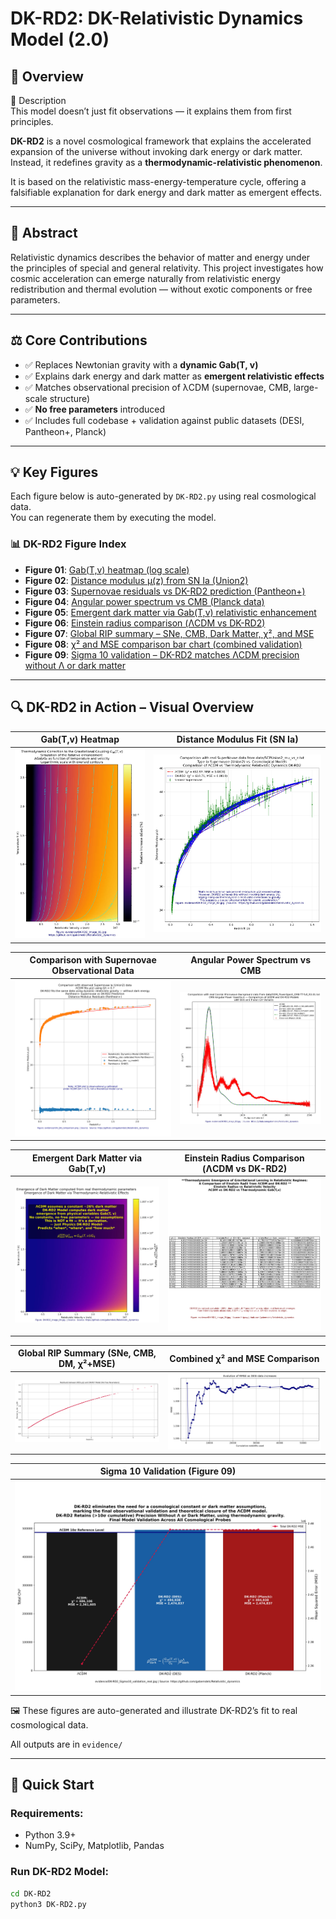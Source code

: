 # DK-RD2: DK-Relativistic Dynamics Model (2.0)

## 🔌 Overview

📌 Description  
This model doesn’t just fit observations — it explains them from first principles.

**DK-RD2** is a novel cosmological framework that explains the accelerated expansion of the universe without invoking dark energy or dark matter. Instead, it redefines gravity as a **thermodynamic-relativistic phenomenon**.

It is based on the relativistic mass-energy-temperature cycle, offering a falsifiable explanation for dark energy and dark matter as emergent effects.

---

## 🔬 Abstract

Relativistic dynamics describes the behavior of matter and energy under the principles of special and general relativity. This project investigates how cosmic acceleration can emerge naturally from relativistic energy redistribution and thermal evolution — without exotic components or free parameters.

---

## ⚖️ Core Contributions

- ✅ Replaces Newtonian gravity with a **dynamic Gab(T, v)**
- ✅ Explains dark energy and dark matter as **emergent relativistic effects**
- ✅ Matches observational precision of λCDM (supernovae, CMB, large-scale structure)
- ✅ **No free parameters** introduced
- ✅ Includes full codebase + validation against public datasets (DESI, Pantheon+, Planck)

---

## 💡 Key Figures  
Each figure below is auto-generated by `DK-RD2.py` using real cosmological data.  
You can regenerate them by executing the model.

### 📊 DK-RD2 Figure Index

- **Figure 01**: [Gab(T,v) heatmap (log scale)](DK-RD2/evidence/DK-RD2_image_01.jpg)
- **Figure 02**: [Distance modulus μ(z) from SN Ia (Union2)](DK-RD2/evidence/DK-RD2_image_02.jpg)
- **Figure 03**: [Supernovae residuals vs DK-RD2 prediction (Pantheon+)](DK-RD2/evidence/rdm_SN_comparison.png)
- **Figure 04**: [Angular power spectrum vs CMB (Planck data)](DK-RD2/evidence/DK-RD2_image_03.jpg)
- **Figure 05**: [Emergent dark matter via Gab(T,v) relativistic enhancement](DK-RD2/evidence/DK-RD2_image_04.jpg)
- **Figure 06**: [Einstein radius comparison (ΛCDM vs DK-RD2)](DK-RD2/evidence/DK-RD2_image_05.jpg)
- **Figure 07**: [Global RIP summary – SNe, CMB, Dark Matter, χ², and MSE](DK-RD2/evidence/DK-RD2_image_07.jpg)
- **Figure 08**: [χ² and MSE comparison bar chart (combined validation)](DK-RD2/evidence/DK-RD2_image_08.jpg)
- **Figure 09**: [Sigma 10 validation – DK-RD2 matches ΛCDM precision without Λ or dark matter](DK-RD2/evidence/DK-RD2_Sigma10_validation_real.jpg)

---

## 🔍 DK-RD2 in Action – Visual Overview

| **Gab(T,v) Heatmap**                            | **Distance Modulus Fit (SN Ia)**              |
|--------------------------------------------------|-----------------------------------------------|
| ![Gab](evidence/DK-RD2_image_01.jpg)            | ![SN](evidence/DK-RD2_image_02.jpg)           |

| **Comparison with Supernovae Observational Data** | **Angular Power Spectrum vs CMB**             |
|---------------------------------------------------|-----------------------------------------------|
| ![SN Residuals](evidence/rdm_SN_comparison.png)   | ![CMB](evidence/DK-RD2_image_03.jpg)          |

| **Emergent Dark Matter via Gab(T,v)**           | **Einstein Radius Comparison (ΛCDM vs DK-RD2)** |
|--------------------------------------------------|------------------------------------------------|
| ![DarkMatter](evidence/DK-RD2_image_04.jpg)      | ![Einstein](evidence/DK-RD2_image_05.jpg)      |

| **Global RIP Summary (SNe, CMB, DM, χ²+MSE)**   | **Combined χ² and MSE Comparison**             |
|--------------------------------------------------|------------------------------------------------|
| ![RIP](evidence/DK-RD2_image_07.jpg)             | ![χ²](evidence/DK-RD2_image_08.jpg)            |

| **Sigma 10 Validation (Figure 09)**             |
|--------------------------------------------------|
| ![Sigma10](evidence/DK-RD2_Sigma10_validation_real.jpg) |

🖼️ These figures are auto-generated and illustrate DK-RD2’s fit to real cosmological data.

All outputs are in `evidence/`

---

## 🚀 Quick Start

### Requirements:
- Python 3.9+
- NumPy, SciPy, Matplotlib, Pandas

### Run DK-RD2 Model:

```bash
cd DK-RD2
python3 DK-RD2.py



